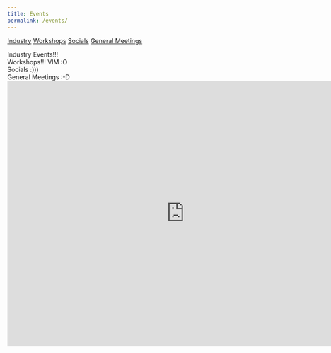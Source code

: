 ```yaml
---
title: Events
permalink: /events/
---
```


<div id="tabs">

<a href="#industry">Industry</a>
<a href="#workshops">Workshops</a>
<a href="#socials">Socials</a>
<a href="#general-meetings">General Meetings</a>

</div>

<div id="industry" class="tab-hidden">
Industry Events!!!
</div>

<div id="workshops" class="tab-hidden">
Workshops!!! VIM :O
</div>

<div id="socials" class="tab-hidden">
Socials :)))
</div>

<div id="general-meetings" class="tab-hidden">
General Meetings :-D
</div>

<div class="google-calendar">
<iframe
src="https://calendar.google.com/calendar/b/1/embed?showTitle=0&amp;showPrint=0&amp;height=600&amp;wkst=1&amp;bgcolor=%23FFFFFF&amp;src=berkeley.edu_rv641pmt9o13qnh1ss4uib78bs%40group.calendar.google.com&amp;color=%23B1440E&amp;ctz=America%2FLos_Angeles"
style="border-width:0" width="800" height="600" frameborder="0"
scrolling="no"></iframe>
</div>
